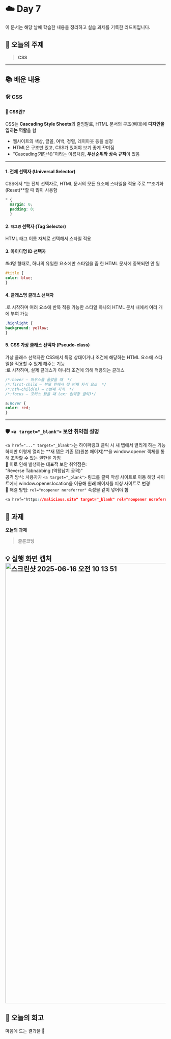 # ☁️ Day 7
이 문서는 해당 날에 학습한 내용을 정리하고 실습 과제를 기록한 리드미입니다.

## 🔖 오늘의 주제
> **CSS**

---

## 📚 배운 내용

### 🛠️ CSS

#### 🎨 CSS란?
CSS는 **Cascading Style Sheets**의 줄임말로, HTML 문서의 구조(뼈대)에 **디자인을 입히는 역할**을 함

- 웹사이트의 색상, 글꼴, 여백, 정렬, 레이아웃 등을 설정
- HTML은 구조만 있고, CSS가 있어야 보기 좋게 꾸며짐
- “Cascading(계단식)”이라는 이름처럼, **우선순위와 상속 규칙**이 있음

---

#### 1. 전체 선택자 (Universal Selector)  
CSS에서 *는 전체 선택자로, HTML 문서의 모든 요소에 스타일을 적용
주로 **초기화(Reset)**할 때 많이 사용함

```css
* {
  margin: 0;
  padding: 0;
  }
```
#### 2. `태그명` 선택자 (Tag Selector)
HTML 태그 이름 자체로 선택해서 스타일 적용

#### 3. 아이디명 ID 선택자
#id명 형태로, 하나의 유일한 요소에만 스타일을 줌
한 HTML 문서에 중복되면 안 됨

```css
#title {
color: blue;
}
```
#### 4. 클래스명 클래스 선택자
.로 시작하며 여러 요소에 반복 적용 가능한 스타일
하나의 HTML 문서 내에서 여러 개에 부여 가능

```css
.highlight {
background: yellow;
}
```

#### 5. CSS 가상 클래스 선택자 (Pseudo-class)
가상 클래스 선택자란 CSS에서 특정 상태이거나 조건에 해당하는 HTML 요소에 스타일을 적용할 수 있게 해주는 기능  
:로 시작하며, 실제 클래스가 아니라 조건에 의해 적용되는 클래스

```css
/*:hover — 마우스를 올렸을 때  */
/*:first-child — 부모 안에서 첫 번째 자식 요소  */
/*:nth-child(n) — n번째 자식  */
/*:focus — 포커스 됐을 때 (ex: 입력창 클릭)*/

a:hover {
color: red;
}
```

---
### 🛡️ `<a target="_blank">` 보안 취약점 설명
`<a href="..." target="_blank">`는 하이퍼링크 클릭 시 새 탭에서 열리게 하는 기능  
하지만 이렇게 열리는 **새 탭은 기존 탭(원본 페이지)**을 window.opener 객체를 통해 조작할 수 있는 권한을 가짐  
📛 이로 인해 발생하는 대표적 보안 취약점은:  
"Reverse Tabnabbing (역탭납치 공격)"  
공격 방식:
사용자가 `<a target="_blank">` 링크를 클릭
악성 사이트로 이동
해당 사이트에서 window.opener.location을 이용해 원래 페이지를 피싱 사이트로 변경  
🔐 해결 방법:
`rel="noopener noreferrer"` 속성을 같이 넣어야 함
```css
<a href="https://malicious.site" target="_blank" rel="noopener noreferrer">악성 링크</a>
```


## 📝 과제

**오늘의 과제**
> 클론코딩

💡 **실행 화면 캡처**
<img width="1379" alt="스크린샷 2025-06-16 오전 10 13 51" src="https://github.com/user-attachments/assets/d2a53471-963f-4e94-bc37-05417af2f1b6" />
---

## 💭 오늘의 회고
마음에 드는 결과물 🎀
